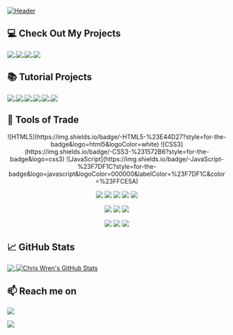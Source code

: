 [![Header](https://raw.githubusercontent.com/ChrisWrenDev/ChrisWrenDev/master/readme_header.png "Header")](https://github.com/ChrisWrenDev/ChrisWrenDev)

## 💻 Check Out My Projects

<a href="https://github.com/ChrisWrenDev/Kings">
  <img align="center" src="https://github-readme-stats.vercel.app/api/pin/?username=ChrisWrenDev&repo=Kings&title_color=ffffff&text_color=c9cacc&icon_color=e9425b&bg_color=262e33" />
</a>

<a href="https://github.com/ChrisWrenDev/Shift">
  <img align="center" src="https://github-readme-stats.vercel.app/api/pin/?username=ChrisWrenDev&repo=Shift&title_color=ffffff&text_color=c9cacc&icon_color=e9425b&bg_color=262e33" />
</a>

<a href="https://github.com/ChrisWrenDev/Prism">
  <img align="center" src="https://github-readme-stats.vercel.app/api/pin/?username=ChrisWrenDev&repo=Prism&title_color=ffffff&text_color=c9cacc&icon_color=e9425b&bg_color=262e33" />
</a>

<a href="https://github.com/ChrisWrenDev/Routes">
  <img align="center" src="https://github-readme-stats.vercel.app/api/pin/?username=ChrisWrenDev&repo=Routes&title_color=ffffff&text_color=c9cacc&icon_color=e9425b&bg_color=262e33" />
</a>

## 📚 Tutorial Projects

<a href="https://github.com/ChrisWrenDev/Mapty">
  <img align="center" src="https://github-readme-stats.vercel.app/api/pin/?username=ChrisWrenDev&repo=Mapty&title_color=ffffff&text_color=c9cacc&icon_color=e9425b&bg_color=262e33" />
</a>

<a href="https://github.com/ChrisWrenDev/Bankist-Website">
  <img align="center" src="https://github-readme-stats.vercel.app/api/pin/?username=ChrisWrenDev&repo=Bankist-Website&title_color=ffffff&text_color=c9cacc&icon_color=e9425b&bg_color=262e33" />
</a>

<a href="https://github.com/ChrisWrenDev/Bankist-Calculator">
  <img align="center" src="https://github-readme-stats.vercel.app/api/pin/?username=ChrisWrenDev&repo=Bankist-Calculator&title_color=ffffff&text_color=c9cacc&icon_color=e9425b&bg_color=262e33" />
</a>

<a href="https://github.com/ChrisWrenDev/Nexter">
  <img align="center" src="https://github-readme-stats.vercel.app/api/pin/?username=ChrisWrenDev&repo=Nexter&title_color=ffffff&text_color=c9cacc&icon_color=e9425b&bg_color=262e33" />
</a>

<a href="https://github.com/ChrisWrenDev/Trillo">
  <img align="center" src="https://github-readme-stats.vercel.app/api/pin/?username=ChrisWrenDev&repo=Trillo&title_color=ffffff&text_color=c9cacc&icon_color=e9425b&bg_color=262e33" />
</a>

<a href="https://github.com/ChrisWrenDev/Natours">
  <img align="center" src="https://github-readme-stats.vercel.app/api/pin/?username=ChrisWrenDev&repo=Natours&title_color=ffffff&text_color=c9cacc&icon_color=e9425b&bg_color=262e33" />
</a>

## 🔭 Tools of Trade

<p align="center">
![HTML5](https://img.shields.io/badge/-HTML5-%23E44D27?style=for-the-badge&logo=html5&logoColor=white)
![CSS3](https://img.shields.io/badge/-CSS3-%231572B6?style=for-the-badge&logo=css3)
![JavaScript](https://img.shields.io/badge/-JavaScript-%23F7DF1C?style=for-the-badge&logo=javascript&logoColor=000000&labelColor=%23F7DF1C&color=%23FFCE5A)
</p>

<p align="center">
<img src="https://img.shields.io/badge/-React-%23282C34?style=for-the-badge&logo=react"/>
<img src="https://img.shields.io/badge/React_Router-CA4245?style=for-the-badge&logo=react-router&logoColor=white"/>
<img src="https://img.shields.io/badge/redux-%23593d88.svg?style=for-the-badge&logo=redux&logoColor=white"/>
<img src="https://img.shields.io/badge/Socket.io-black?style=for-the-badge&logo=socket.io&badgeColor=010101"/>
<img src="https://img.shields.io/badge/-Sass-%23CC6699?style=for-the-badge&logo=sass&logoColor=white"/>
</p>

<p align="center">
<img src="https://img.shields.io/badge/-Git-%23F05032?style=for-the-badge&logo=git&logoColor=white"/>
<img src="https://img.shields.io/badge/github-%23121011.svg?style=for-the-badge&logo=github&logoColor=white"/>
<img src="https://img.shields.io/badge/-VSCode-%23007ACC?style=for-the-badge&logo=visual-studio-code"/>
</p>

<p align="center">
<img src="https://img.shields.io/badge/AWS-%23FF9900.svg?style=for-the-badge&logo=amazon-aws&logoColor=white"/>
<img src="https://img.shields.io/badge/firebase-%23039BE5.svg?style=for-the-badge&logo=firebase"/>
<img src="https://img.shields.io/badge/netlify-%23000000.svg?style=for-the-badge&logo=netlify&logoColor=#00C7B7"/>
</p>

## 📈 GitHub Stats

<a href="https://github.com/ChrisWrenDev/ChrisWrenDev">
  <img align="center" src="https://github-readme-stats.vercel.app/api/top-langs/?username=ChrisWrenDev&hide=java,html,tex&title_color=ffffff&text_color=c9cacc&icon_color=e9425b&bg_color=262e33&langs_count=3" />
</a>
<a href="https://github.com/ChrisWrenDev/ChrisWrenDev">
  <img align="center" src="https://github-readme-stats.vercel.app/api?username=ChrisWrenDev&show_icons=true&line_height=27&count_private=true&title_color=ffffff&text_color=c9cacc&icon_color=e9425b&bg_color=262e33" alt="Chris Wren's GitHub Stats" />
</a>

## 📫 Reach me on

<a href="https://www.linkedin.com/in/chris-wren/"><img src="https://img.shields.io/badge/linkedin-%230077B5.svg?&style=for-the-badge&logo=linkedin&logoColor=white" /></a>

<a href="mailto:chriswrencoder@gmail.com?subject=Hello%20Chris,%20From%20Github"><img src="https://img.shields.io/badge/gmail-%23D14836.svg?&style=for-the-badge&logo=gmail&logoColor=white" /></a>

<!-- Resources -->
<!-- Icons: https://simpleicons.org/ -->
<!-- GitHub Stats: https://github.com/anuraghazra/github-readme-stats -->
<!-- Emojis: https://emojipedia.org/emoji/ -->
<!-- HTML Emojis: https://www.fileformat.info/index.htm -->
<!-- Shields: https://shields.io/ -->
<!-- Awesome GitHub Profile README: https://github.com/abhisheknaiidu/awesome-github-profile-readme -->
